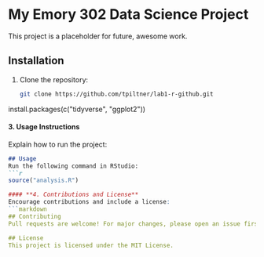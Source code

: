 # My Emory 302 Data Science Project
This project is a placeholder for future, awesome work.

## Installation
1. Clone the repository:
   ```bash
   git clone https://github.com/tpiltner/lab1-r-github.git

install.packages(c("tidyverse", "ggplot2"))

#### **3. Usage Instructions**
Explain how to run the project:
```markdown
## Usage
Run the following command in RStudio:
```r
source("analysis.R")

#### **4. Contributions and License**
Encourage contributions and include a license:
```markdown
## Contributing
Pull requests are welcome! For major changes, please open an issue first.

## License
This project is licensed under the MIT License.
